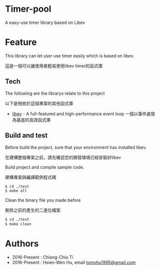 # Timer-pool
A easy-use timer library based on Libev 

# Feature 
This library can let user use timer easily which is based on libev.

這是一個可以讓使用者輕易使用libev timer的函式庫

## Tech
The following are the librarys relate to this project

以下是相依於這個專案的其他函式庫

* [libev](http://software.schmorp.de/pkg/libev.html) - A full-featured and high-performance event loop ㄧ個以事件處發為基底的高效函式庫

## Build and test

Before build the project, sure that your environment has installed libev.

在建構整個專案之前，請先確認您的開發環境已經安裝好libev

Build project and compile sample code.

建構專案與編譯範例程式碼
```sh
$ cd ./test
$ make all
```
Clean the binary file you made before

刪除之前的產生的二進位檔案
```sh
$ cd ./test
$ make clean
```

# Authors
- 2016-Present : Chiang-Chiu Ti
- 2016-Present : Hsien-Wen Hu, email tomyhu1995@gmail.com

